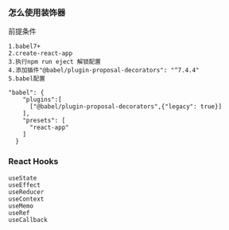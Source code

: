### 怎么使用装饰器
前提条件
````
1.babel7+
2.create-react-app
3.执行npm run eject 解锁配置
4.添加插件"@babel/plugin-proposal-decorators": "^7.4.4"
5.babel配置
````
````
"babel": {
    "plugins":[
      ["@babel/plugin-proposal-decorators",{"legacy": true}]
    ],
    "presets": [
      "react-app"
    ]
  }
````

### React Hooks
```
useState
useEffect
useReducer
useContext
useMemo
useRef
useCallback
```
